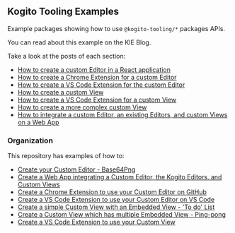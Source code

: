 Kogito Tooling Examples
--

Example packages showing how to use `@kogito-tooling/*` packages APIs.

You can read about this example on the KIE Blog.

Take a look at the posts of each section:
 - [How to create a custom Editor in a React application](https://blog.kie.org/2020/10/kogito-tooling-examples%e2%80%8a-%e2%80%8ahow-to-create-a-custom-editor-in-a-react-application.html)
 - [How to create a Chrome Extension for a custom Editor](https://blog.kie.org/2020/10/kogito-tooling-examples%e2%80%8a-%e2%80%8ahow-to-create-a-chrome-extension-for-a-custom-editor.html)
 - [How to create a VS Code Extension for the custom Editor](https://blog.kie.org/2020/10/kogito-tooling-examples%e2%80%8a-%e2%80%8ahow-to-create-a-vs-code-extension-for-the-custom-editor.html)
 - [How to create a custom View](https://blog.kie.org/2020/10/kogito-tooling-examples-how-to-create-a-custom-view.html)
 - [How to create a VS Code Extension for a custom View](https://blog.kie.org/2020/10/kogito-tooling-examples%e2%80%8a-%e2%80%8ahow-to-create-a-vs-code-extension-for-a-custom-view.html)
 - [How to create a more complex custom View](https://blog.kie.org/2020/10/kogito-tooling-examples-how-to-create-a-more-complex-custom-view.html)
 - [How to integrate a custom Editor, an existing Editors, and custom Views on a Web App](https://blog.kie.org/2020/10/kogito-tooling-examples%e2%80%8a-%e2%80%8ahow-to-integrate-a-custom-editor-an-existing-editors-and-custom-views.html)

### Organization
This repository has examples of how to:
 - [Create your Custom Editor - Base64Png](/packages/base64png-editor)
 - [Create a Web App integrating a Custom Editor, the Kogito Editors, and Custom Views](/packages/webapp)
 - [Create a Chrome Extension to use your Custom Editor on GitHub](/packages/base64png-editor-chrome-extension)
 - [Create a VS Code Extension to use your Custom Editor on VS Code](/packages/base64png-editor-vscode-extension)
 - [Create a simple Custom View with an Embedded View - 'To do' List](/packages/todo-list-view)
 - [Create a Custom View which has multiple Embedded View - Ping-pong](/packages/ping-pong-view)
 - [Create a VS Code Extension to use your Custom View](/packages/todo-list-view-vscode-extension)